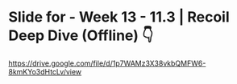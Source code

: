 # Slide for - Week 13 - 11.3 | Recoil Deep Dive (Offline) 👇

https://drive.google.com/file/d/1p7WAMz3X38vkbQMFW6-8kmKYo3dHtcLv/view